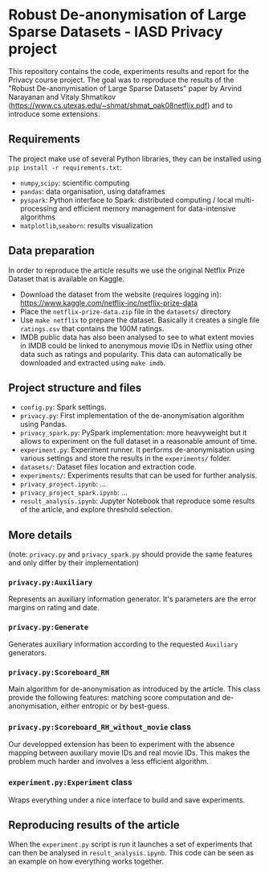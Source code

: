 # Robust De-anonymisation of Large Sparse Datasets - IASD Privacy project

This repository contains the code, experiments results and report for the Privacy course project. 
The goal was to reproduce the results of the "Robust De-anonymisation of Large Sparse Datasets" paper by Arvind Narayanan and Vitaly Shmatikov (https://www.cs.utexas.edu/~shmat/shmat_oak08netflix.pdf) and to introduce some extensions. 

## Requirements

The project make use of several Python libraries, they can be installed using `pip install -r requirements.txt`:
- `numpy`,`scipy`: scientific computing
- `pandas`: data organisation, using dataframes
- `pyspark`: Python interface to Spark: distributed computing / local multi-processing and efficient memory management for data-intensive algorithms
- `matplotlib`,`seaborn`: results visualization 

## Data preparation

In order to reproduce the article results we use the original Netflix Prize Dataset that is available on Kaggle. 
- Download the dataset from the website (requires logging in): https://www.kaggle.com/netflix-inc/netflix-prize-data
- Place the `netflix-prize-data.zip` file in the `datasets/` directory
- Use `make netflix` to prepare the dataset. Basically it creates a single file `ratings.csv` that contains the 100M ratings.
- IMDB public data has also been analysed to see to what extent movies in IMDB could be linked to anonymous movie IDs in Netflix using other data such as ratings and popularity. This data can automatically be downloaded and extracted using `make imdb`.

## Project structure and files

- `config.py`: Spark settings.
- `privacy.py`: First implementation of the de-anonymisation algorithm using Pandas.
- `privacy_spark.py`: PySpark implementation: more heavyweight but it allows to experiment on the full dataset in a reasonable amount of time.
- `experiment.py`: Experiment runner. It performs de-anonymisation using various settings and store the results in the `experiments/` folder.
- `datasets/`: Dataset files location and extraction code.
- `experiments/`: Experiments results that can be used for further analysis. 
- `privacy_project.ipynb`: ...
- `privacy_project_spark.ipynb`: ...
- `result_analysis.ipynb`: Jupyter Notebook that reproduce some results of the article, and explore threshold selection.

## More details

(note: `privacy.py` and `privacy_spark.py` should provide the same features and only differ by their implementation)

### `privacy.py:Auxiliary`

Represents an auxiliary information generator. It's parameters are the error margins on rating and date.

### `privacy.py:Generate`

Generates auxiliary information according to the requested `Auxiliary` generators.

### `privacy.py:Scoreboard_RH`

Main algorithm for de-anonymisation as introduced by the article. This class provide the following features: matching score computation and de-anonymisation, either entropic or by best-guess.

### `privacy.py:Scoreboard_RH_without_movie` class

Our developped extension has been to experiment with the absence mapping between auxiliary movie IDs and real movie IDs. This makes the problem much harder and involves a less efficient algorithm.

### `experiment.py:Experiment` class

Wraps everything under a nice interface to build and save experiments.

## Reproducing results of the article

When the `experiment.py` script is run it launches a set of experiments that can then be analysed in `result_analysis.ipynb`. This code can be seen as an example on how everything works together.
